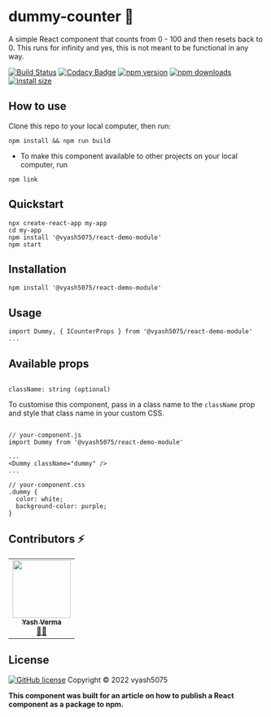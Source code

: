 # dummy-counter 🚀

A simple React component that counts from 0 - 100 and then resets back to 0. This runs for infinity and yes, this is not meant to be functional in any way.

[![Build Status](https://semaphoreci.com/api/v1/nimjetushar/utils/branches/master/shields_badge.svg)](https://semaphoreci.com/nimjetushar/utils)
[![Codacy Badge](https://api.codacy.com/project/badge/Grade/86a61b646ab041c0b64e502b3d8be7a7)](https://www.codacy.com/app/tushar/Utils?utm_source=github.com&utm_medium=referral&utm_content=nimjetushar/Utils&utm_campaign=Badge_Grade)
[![npm version](https://img.shields.io/npm/v/react-image-magnifiers.svg?style=flat)](https://www.npmjs.com/package/@vyash5075/react-demo-module "View this project on npm")
[![npm downloads](https://img.shields.io/npm/dm/react-image-magnifiers.svg?style=flat-square)](https://www.npmjs.com/package/@vyash5075/react-demo-module)
<a href="https://packagephobia.now.sh/result?p=rollup">
<img src="https://packagephobia.now.sh/badge?p=rollup" alt="install size" >
</a>

## How to use

Clone this repo to your local computer, then run:

```
npm install && npm run build
```

- To make this component available to other projects on your local computer, run

```
npm link
```

## Quickstart

```
npx create-react-app my-app
cd my-app
npm install '@vyash5075/react-demo-module'
npm start
```

## Installation

```
npm install '@vyash5075/react-demo-module'
```

## Usage

```
import Dummy, { ICounterProps } from '@vyash5075/react-demo-module'
...
```

## Available props

```

className: string (optional)

```

To customise this component, pass in a class name to the `className` prop and style that class name in your custom CSS.

```

// your-component.js
import Dummy from '@vyash5075/react-demo-module'

...
<Dummy className="dummy" />
...

// your-component.css
.dummy {
  color: white;
  background-color: purple;
}

```

## Contributors ⚡

<table>
  <tr>
    <td align="center"><a href="https://github.com/vyash5075"><img src="https://avatars.githubusercontent.com/u/44260505?v=4" width="114px;" alt=""/><br /><sub><b>Yash Verma</b></sub></a><br /><a href="https://github.com/vyash5075" title="Github"> 👨‍💻 </a></td>
  </tr>
</table>

## License

[![GitHub license](https://img.shields.io/github/license/nimjetushar/Utils.svg?style=popout)](https://github.com/nimjetushar/Utils/blob/master/LICENSE)
Copyright © 2022 vyash5075

**This component was built for an article on how to publish a React component as a package to npm.**
